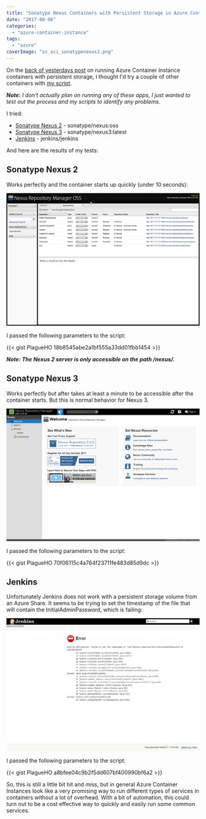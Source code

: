 ```yaml
---
title: "Sonatype Nexus Containers with Persistent Storage in Azure Container Instances"
date: "2017-08-06"
categories:
  - "azure-container-instance"
tags:
  - "azure"
coverImage: "ss_aci_sonatypenexus3.png"
---
```


On the [back of yesterdays post](https://dscottraynsford.wordpress.com/2017/08/05/persistent-storage-in-azure-container-instances/) on running Azure Container Instance containers with persistent storage, I thought I'd try a couple of other containers with [my script](https://dscottraynsford.wordpress.com/2017/08/05/persistent-storage-in-azure-container-instances/).

_**Note:** I don't actually plan on running any of these apps, I just wanted to test out the process and my scripts to identify any problems._

I tried:

- [Sonatype Nexus 2](https://hub.docker.com/r/sonatype/nexus/) - sonatype/nexus:oss
- [Sonatype Nexus 3](https://hub.docker.com/r/sonatype/nexus3/) - sonatype/nexus3:latest
- [Jenkins](https://hub.docker.com/r/jenkins/jenkins/) - jenkins/jenkins

And here are the results of my tests:

## Sonatype Nexus 2

Works perfectly and the container starts up quickly (under 10 seconds):

![ss_aci_sonatypenexus2](/images/ss_aci_sonatypenexus2.png)

I passed the following parameters to the script:

{{< gist PlagueHO 18b8545abe2a1bf555a33dd01fbb1454 >}}

_**Note: The Nexus 2 server is only accessible on the path /nexus/.**_

## Sonatype Nexus 3

Works perfectly but after takes at least a minute to be accessible after the container starts. But this is normal behavior for Nexus 3.

![ss_aci_sonatypenexus3](/images/ss_aci_sonatypenexus3.png)

I passed the following parameters to the script:

{{< gist PlagueHO 70f06115c4a764f23711fe483d85d9dc >}}

## Jenkins

Unfortunately Jenkins does not work with a persistent storage volume from an Azure Share. It seems to be trying to set the timestamp of the file that will contain the InitialAdminPassword, which is failing:

![ss_aci_jenkins](/images/ss_aci_jenkins.png)

I passed the following parameters to the script:

{{< gist PlagueHO a8bfee04c9b2f5dd607bf400990bf6a2 >}}

So, this is still a little bit hit and miss, but in general Azure Container Instances look like a very promising way to run different types of services in containers without a lot of overhead. With a bit of automation, this could turn out to be a cost effective way to quickly and easily run some common services.

